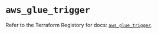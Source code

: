# `aws_glue_trigger`

Refer to the Terraform Registory for docs: [`aws_glue_trigger`](https://registry.terraform.io/providers/hashicorp/aws/4.65.0/docs/resources/glue_trigger).
